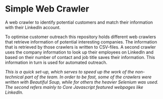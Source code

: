 # Simple Web Crawler
A web crawler to identify potential customers and match their information with their LinkedIn account.

To optimise customer outreach this repository holds different web crawlers that retrieve information of potential interesting companies. The information that is retrieved by those crawlers is written to CSV-files. A second crawler uses the company information to look up their employees on LinkedIn and based on their number of contact and job title saves their information. This information in turn is used for automated outreach.

*This is a quick set-up, which serves to speed up the work of the non-technical part of the team. In order to be fast, some of the crawlers were written with Beautiful Soup, while for others the heavier Selenium was used. The second refers mainly to Core Javascript featured webpages like LinkedIn.*

